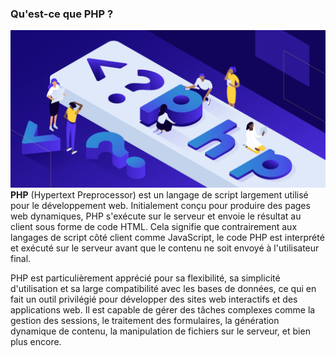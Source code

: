 ### Qu'est-ce que PHP ?
![img.png](../../092_images/img_4.png)
**PHP** (Hypertext Preprocessor) est un langage de script largement utilisé pour le développement web. Initialement conçu pour produire des pages web dynamiques, PHP s'exécute sur le serveur et envoie le résultat au client sous forme de code HTML. Cela signifie que contrairement aux langages de script côté client comme JavaScript, le code PHP est interprété et exécuté sur le serveur avant que le contenu ne soit envoyé à l'utilisateur final.

PHP est particulièrement apprécié pour sa flexibilité, sa simplicité d'utilisation et sa large compatibilité avec les bases de données, ce qui en fait un outil privilégié pour développer des sites web interactifs et des applications web. Il est capable de gérer des tâches complexes comme la gestion des sessions, le traitement des formulaires, la génération dynamique de contenu, la manipulation de fichiers sur le serveur, et bien plus encore.